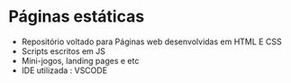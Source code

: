 # Páginas estáticas
- Repositório voltado para Páginas web desenvolvidas em HTML E CSS
- Scripts escritos em JS
- Mini-jogos, landing pages e etc
- IDE utilizada : VSCODE
